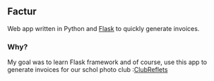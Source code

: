 Factur
-------

Web app written in Python and [Flask](http://flask.pocoo.org/) to quickly generate invoices. 

### Why? 

My goal was to learn Flask framework and of course, use this app to generate invoices 
for our schol photo club :[ClubReflets](https://github.com/ClubReflets)
